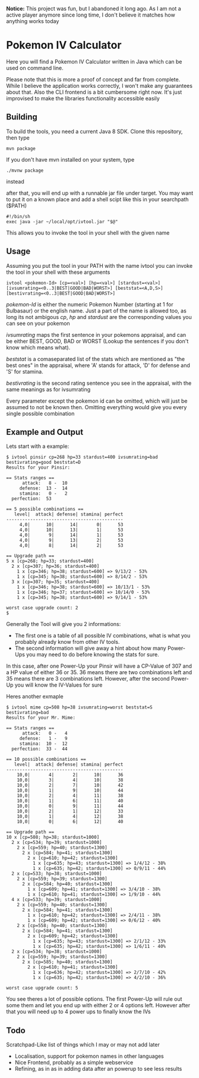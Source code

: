 **Notice:** This project was fun, but I abandoned it long ago. As I am not a active player anymore since long time, I don't believe it matches how anything works today

# Pokemon IV Calculator

Here you will find a Pokemon IV Calculator written in Java which can be used on command line.

Please note that this is more a proof of concept and far from complete. While I believe the application works correctly, I won't make any guarantees about that.
Also the CLI frontend is a bit cumbersome right now. It's just improvised to make the libraries functionality accessible easily

## Building

To build the tools, you need a current Java 8 SDK. Clone this repository, then type

``` 
mvn package
```

If you don't have mvn installed on your system, type

```
./mvnw package
```

instead

after that, you will end up with a runnable jar file under target. You may want to put it on a known place and add a shell scipt like this in your searchpath ($PATH)

```
#!/bin/sh
exec java -jar ~/local/opt/ivtool.jar "$@"
```

This allows you to invoke the tool in your shell with the given name

## Usage

Assuming you put the tool in your PATH with the name ivtool you can invoke the tool in your shell with these arguments

```
ivtool <pokemon-Id> [cp=<val>] [hp=<val>] [stardust=<val>] [ivsumrating=<0..3|BEST|GOOD|BAD|WORST>] [beststat=<A,D,S>][bestivrating=<0..3|BEST|GOOD|BAD|WORST>]
```

*pokemon-Id* is either the numeric Pokemon Number (starting at 1 for Bulbasaur) or the english name. Just a part of the name is allowed too, as long its not ambigous
*cp*, *hp* and *stardust* are the corresponding values you can see on your pokemon

*ivsumrating* maps the first sentence in your pokemons appraisal, and can be either BEST, GOOD, BAD or WORST (Lookup the sentences if you don't know which means what).

*beststat* is a comaseparated list of the stats which are mentioned as "the best ones" in the appraisal, where 'A' stands for attack, 'D' for defense and 'S' for stamina.

*bestivrating* is the second rating sentence you see in the appraisal, with the same meanings as for ivsumrating

Every parameter except the pokemon id can be omitted, which will just be assumed to not be known then. Omitting everything would give you every single possible combination

## Example and Output
Lets start with a example:

```
$ ivtool pinsir cp=268 hp=33 stardust=400 ivsumrating=bad bestivrating=good beststat=D
Results for your Pinsir: 

== Stats ranges ==
      attack:   8 -  10
     defense:  13 -  14
     stamina:   0 -   2
  perfection:  53

== 5 possible combinations ==
   level|  attack| defense| stamina| perfect
--------------------------------------------
     4,0|      10|      14|       0|      53
     4,0|      10|      13|       1|      53
     4,0|       9|      14|       1|      53
     4,0|       9|      13|       2|      53
     4,0|       8|      14|       2|      53

== Upgrade path ==
5 x [cp=268; hp=33; stardust=400]
  2 x [cp=307; hp=36; stardust=400]
    1 x [cp=346; hp=38; stardust=600] => 9/13/2 - 53%
    1 x [cp=345; hp=38; stardust=600] => 8/14/2 - 53%
  3 x [cp=307; hp=35; stardust=400]
    1 x [cp=346; hp=38; stardust=600] => 10/13/1 - 53%
    1 x [cp=346; hp=37; stardust=600] => 10/14/0 - 53%
    1 x [cp=345; hp=38; stardust=600] => 9/14/1 - 53%
    
worst case upgrade count: 2
$ 
```

Generally the Tool will give you 2 informations:
* The first one is a table of all possible IV combinations, what is what you probably already know from other IV tools.
* The second information will give away a hint about how many Power-Ups you may need to do before knowing the stats for sure.

In this case, after one Power-Up your Pinsir will have a CP-Value of 307 and a HP value of either 36 or 35. 36 means there are two combinations left and 35 means there are 3 combinations left. However, after the second Power-Up you will know the IV-Values for sure

Heres another exmaple
```
$ ivtool mime cp=508 hp=38 ivsumrating=worst beststat=S bestivrating=bad
Results for your Mr. Mime: 

== Stats ranges ==
      attack:   0 -   4
     defense:   1 -   9
     stamina:  10 -  12
  perfection:  33 -  44

== 10 possible combinations ==
   level|  attack| defense| stamina| perfect
--------------------------------------------
    10,0|       4|       2|      10|      36
    10,0|       3|       4|      10|      38
    10,0|       2|       7|      10|      42
    10,0|       1|       9|      10|      44
    10,0|       2|       4|      11|      38
    10,0|       1|       6|      11|      40
    10,0|       0|       9|      11|      44
    10,0|       2|       1|      12|      33
    10,0|       1|       4|      12|      38
    10,0|       0|       6|      12|      40

== Upgrade path ==
10 x [cp=508; hp=38; stardust=1000]
  2 x [cp=534; hp=39; stardust=1000]
    2 x [cp=559; hp=40; stardust=1300]
      2 x [cp=584; hp=41; stardust=1300]
        2 x [cp=610; hp=42; stardust=1300]
          1 x [cp=635; hp=43; stardust=1300] => 1/4/12 - 38%
          1 x [cp=635; hp=42; stardust=1300] => 0/9/11 - 44%
  2 x [cp=533; hp=38; stardust=1000]
    2 x [cp=559; hp=39; stardust=1300]
      2 x [cp=584; hp=40; stardust=1300]
        1 x [cp=609; hp=41; stardust=1300] => 3/4/10 - 38%
        1 x [cp=610; hp=41; stardust=1300] => 1/9/10 - 44%
  4 x [cp=533; hp=39; stardust=1000]
    2 x [cp=559; hp=40; stardust=1300]
      2 x [cp=584; hp=41; stardust=1300]
        1 x [cp=610; hp=42; stardust=1300] => 2/4/11 - 38%
        1 x [cp=609; hp=42; stardust=1300] => 0/6/12 - 40%
    2 x [cp=558; hp=40; stardust=1300]
      2 x [cp=584; hp=41; stardust=1300]
        2 x [cp=609; hp=42; stardust=1300]
          1 x [cp=635; hp=43; stardust=1300] => 2/1/12 - 33%
          1 x [cp=635; hp=42; stardust=1300] => 1/6/11 - 40%
  2 x [cp=534; hp=38; stardust=1000]
    2 x [cp=559; hp=39; stardust=1300]
      2 x [cp=585; hp=40; stardust=1300]
        2 x [cp=610; hp=41; stardust=1300]
          1 x [cp=636; hp=42; stardust=1300] => 2/7/10 - 42%
          1 x [cp=635; hp=42; stardust=1300] => 4/2/10 - 36%

worst case upgrade count: 5
```

You see theres a lot of possible options. The first Power-Up will rule out some them and let you end up with either 2 or 4 options left. However after that you will need up to 4 power ups to finally know the IVs

## Todo

Scratchpad-Like list of things which I may or may not add later
- Localisation, support for pokemon names in other languages
- Nice Frontend, probably as a simple webservice
- Refining, as in as in adding data after an powerup to see less results
